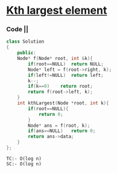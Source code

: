 # [Kth largest element](https://practice.geeksforgeeks.org/problems/kth-largest-element-in-bst/1)

### Code ||

``` .cpp
class Solution
{
    public:
    Node* f(Node* root, int &k){
        if(root==NULL)  return NULL;
        Node* left = f(root->right, k);
        if(left!=NULL)  return left;
        k--;
        if(k==0)    return root;
        return f(root->left, k);
    }
    int kthLargest(Node *root, int k){
        if(root==NULL){
            return 0;
        }
        Node* ans = f(root, k);
        if(ans==NULL)   return 0;
        return ans->data;
    }
};
```

```
TC:- O(log n)
SC:- O(log n)
```
